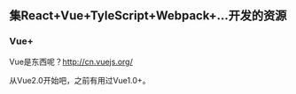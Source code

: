 
## 集React+Vue+TyleScript+Webpack+...开发的资源  



### Vue+  

Vue是东西呢？http://cn.vuejs.org/  

从Vue2.0开始吧，之前有用过Vue1.0+。  

















